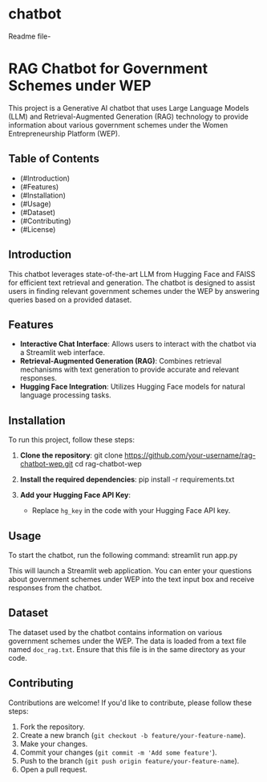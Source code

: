 # chatbot

Readme file-

# RAG Chatbot for Government Schemes under WEP

This project is a Generative AI chatbot that uses Large Language Models (LLM) and Retrieval-Augmented Generation (RAG) technology to provide information about various government schemes under the Women Entrepreneurship Platform (WEP).

## Table of Contents

- (#Introduction)
- (#Features)
- (#Installation)
- (#Usage)
- (#Dataset)
- (#Contributing)
- (#License)

## Introduction

This chatbot leverages state-of-the-art LLM from Hugging Face and FAISS for efficient text retrieval and generation. The chatbot is designed to assist users in finding relevant government schemes under the WEP by answering queries based on a provided dataset.

## Features

- **Interactive Chat Interface**: Allows users to interact with the chatbot via a Streamlit web interface.
- **Retrieval-Augmented Generation (RAG)**: Combines retrieval mechanisms with text generation to provide accurate and relevant responses.
- **Hugging Face Integration**: Utilizes Hugging Face models for natural language processing tasks.

## Installation

To run this project, follow these steps:

1. **Clone the repository**:
    git clone https://github.com/your-username/rag-chatbot-wep.git
    cd rag-chatbot-wep

2. **Install the required dependencies**:
    pip install -r requirements.txt
  

3. **Add your Hugging Face API Key**:
    - Replace `hg_key` in the code with your Hugging Face API key.

## Usage

To start the chatbot, run the following command:
streamlit run app.py

This will launch a Streamlit web application. You can enter your questions about government schemes under WEP into the text input box and receive responses from the chatbot.

## Dataset

The dataset used by the chatbot contains information on various government schemes under the WEP. The data is loaded from a text file named `doc_rag.txt`. Ensure that this file is in the same directory as your code.

## Contributing

Contributions are welcome! If you'd like to contribute, please follow these steps:

1. Fork the repository.
2. Create a new branch (`git checkout -b feature/your-feature-name`).
3. Make your changes.
4. Commit your changes (`git commit -m 'Add some feature'`).
5. Push to the branch (`git push origin feature/your-feature-name`).
6. Open a pull request.

